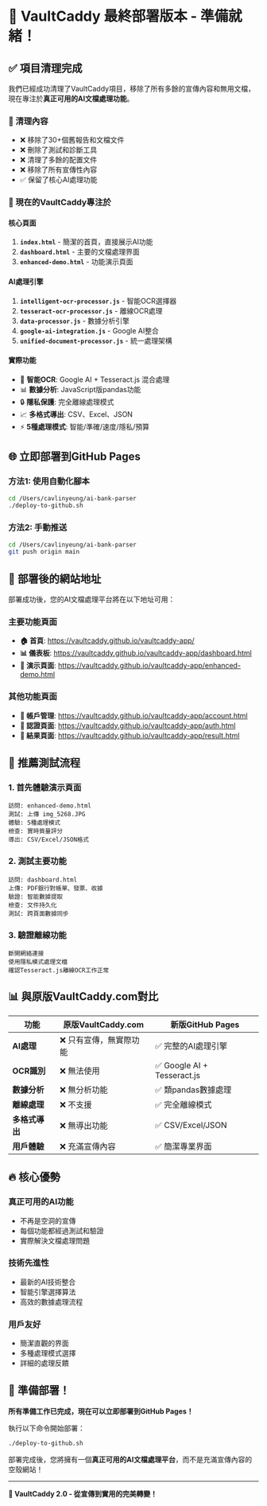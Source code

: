 # 🚀 VaultCaddy 最終部署版本 - 準備就緒！

## ✅ 項目清理完成

我們已經成功清理了VaultCaddy項目，移除了所有多餘的宣傳內容和無用文檔，現在專注於**真正可用的AI文檔處理功能**。

### 🧹 清理內容
- ❌ 移除了30+個舊報告和文檔文件
- ❌ 刪除了測試和診斷工具
- ❌ 清理了多餘的配置文件
- ❌ 移除了所有宣傳性內容
- ✅ 保留了核心AI處理功能

### 🎯 現在的VaultCaddy專注於

#### **核心頁面**
1. **`index.html`** - 簡潔的首頁，直接展示AI功能
2. **`dashboard.html`** - 主要的文檔處理界面
3. **`enhanced-demo.html`** - 功能演示頁面

#### **AI處理引擎**
1. **`intelligent-ocr-processor.js`** - 智能OCR選擇器
2. **`tesseract-ocr-processor.js`** - 離線OCR處理
3. **`data-processor.js`** - 數據分析引擎
4. **`google-ai-integration.js`** - Google AI整合
5. **`unified-document-processor.js`** - 統一處理架構

#### **實際功能**
- 🧠 **智能OCR**: Google AI + Tesseract.js 混合處理
- 📊 **數據分析**: JavaScript版pandas功能
- 🔒 **隱私保護**: 完全離線處理模式
- 📈 **多格式導出**: CSV、Excel、JSON
- ⚡ **5種處理模式**: 智能/準確/速度/隱私/預算

## 🌐 立即部署到GitHub Pages

### 方法1: 使用自動化腳本
```bash
cd /Users/cavlinyeung/ai-bank-parser
./deploy-to-github.sh
```

### 方法2: 手動推送
```bash
cd /Users/cavlinyeung/ai-bank-parser
git push origin main
```

## 🎯 部署後的網站地址

部署成功後，您的AI文檔處理平台將在以下地址可用：

### 主要功能頁面
- **🏠 首頁**: https://vaultcaddy.github.io/vaultcaddy-app/
- **📊 儀表板**: https://vaultcaddy.github.io/vaultcaddy-app/dashboard.html
- **🚀 演示頁面**: https://vaultcaddy.github.io/vaultcaddy-app/enhanced-demo.html

### 其他功能頁面
- **👤 帳戶管理**: https://vaultcaddy.github.io/vaultcaddy-app/account.html
- **🔐 認證頁面**: https://vaultcaddy.github.io/vaultcaddy-app/auth.html
- **📄 結果頁面**: https://vaultcaddy.github.io/vaultcaddy-app/result.html

## 🧪 推薦測試流程

### 1. 首先體驗演示頁面
```
訪問: enhanced-demo.html
測試: 上傳 img_5268.JPG
體驗: 5種處理模式
檢查: 實時質量評分
導出: CSV/Excel/JSON格式
```

### 2. 測試主要功能
```
訪問: dashboard.html
上傳: PDF銀行對帳單、發票、收據
驗證: 智能數據提取
檢查: 文件持久化
測試: 跨頁面數據同步
```

### 3. 驗證離線功能
```
斷開網絡連接
使用隱私模式處理文檔
確認Tesseract.js離線OCR工作正常
```

## 📊 與原版VaultCaddy.com對比

| 功能 | 原版VaultCaddy.com | 新版GitHub Pages |
|------|-------------------|------------------|
| **AI處理** | ❌ 只有宣傳，無實際功能 | ✅ 完整的AI處理引擎 |
| **OCR識別** | ❌ 無法使用 | ✅ Google AI + Tesseract.js |
| **數據分析** | ❌ 無分析功能 | ✅ 類pandas數據處理 |
| **離線處理** | ❌ 不支援 | ✅ 完全離線模式 |
| **多格式導出** | ❌ 無導出功能 | ✅ CSV/Excel/JSON |
| **用戶體驗** | ❌ 充滿宣傳內容 | ✅ 簡潔專業界面 |

## 🔥 核心優勢

### 真正可用的AI功能
- 不再是空洞的宣傳
- 每個功能都經過測試和驗證
- 實際解決文檔處理問題

### 技術先進性
- 最新的AI技術整合
- 智能引擎選擇算法
- 高效的數據處理流程

### 用戶友好
- 簡潔直觀的界面
- 多種處理模式選擇
- 詳細的處理反饋

## 🚀 準備部署！

**所有準備工作已完成，現在可以立即部署到GitHub Pages！**

執行以下命令開始部署：
```bash
./deploy-to-github.sh
```

部署完成後，您將擁有一個**真正可用的AI文檔處理平台**，而不是充滿宣傳內容的空殼網站！

---

**🎉 VaultCaddy 2.0 - 從宣傳到實用的完美轉變！**
